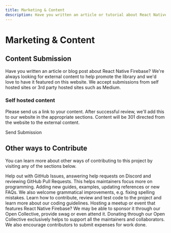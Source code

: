 ```yaml
---
title: Marketing & Content
description: Have you written an article or tutorial about React Native Firebase? Let us know and we can help promote it on our website.
---
```


# Marketing & Content

## Content Submission

Have you written an article or blog post about React Native Firebase? We're always looking for external content
to help promote the library and we'd love to have it featured on this website. We accept submissions from self
hosted sites or 3rd party hosted sites such as Medium.

### Self hosted content

Please send us a link to your content. After successful review, we'll add this to our website in
the appropriate sections. Content will be 301 directed from the website to the external content.

<Form
    name="content-submission"
    success="Thank you for your submission. We'll let you know via email if your content has been accepted."
    required={['name', 'email', 'github', 'url']}
>
    <FormInput
        name="name"
        label="Name"
    />
    <FormInput
        name="email"
        label="Email Address"
    />
    <FormInput
        name="github"
        label="GitHub Profile"
        placeholder="https://github.com"
    />
    <FormInput
        name="url"
        label="Content URL"
        placeholder="https://"
    />
    <FormSubmit>Send Submission</FormSubmit>
</Form>

## Other ways to Contribute

You can learn more about other ways of contributing to this project by visiting any of the sections below.

<Grid columns="2">
	<Block
		icon="error_outline"
		color="#2196f3"
		title="Issues, PRs & Project Management"
		to="/contributing/issues-prs-pm"
	>
		Help out with GitHub Issues, answering help requests on Discord and reviewing GitHub Pull Requests. This helps maintainers focus more on programming.
	</Block>
	<Block
		icon="library_books"
		color="#ffc107"
		title="Documentation"
		to="/contributing/documentation"
	>
		Adding new guides, examples, updating references or new FAQs. We also welcome grammatical improvements, e.g. fixing spelling mistakes.
	</Block>
	<Block
		icon="code"
		color="#673ab7"
		title="Code, Testing & Review"
		to="/contributing/code-testing-review"
	>
		Learn how to contribute, review and test code to the project and learn more about our coding guidelines.
	</Block>
	<Block
		icon="person_pin"
		color="#3f51b5"
		title="Community & Events"
		to="/contributing/community"
	>
		Hosting a meetup or event that features React Native Firebase? We may be able to sponsor it through our Open Collective, provide swag or even attend it.
	</Block>
	<Block
		icon="attach_money"
		color="#ffeb3b"
		title="Donations & Expenses"
		to="/contributing/donations-expenses"
	>
		Donating through our Open Collective exclusively helps to support all the maintainers and collaborators. We also encourage contributors to submit expenses for work done.
	</Block>
</Grid>
